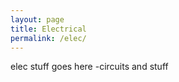 ```yaml
---
layout: page
title: Electrical
permalink: /elec/
---
```


elec stuff goes here
-circuits and stuff
